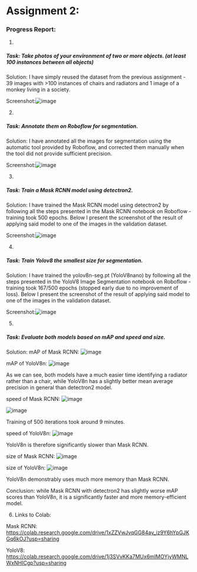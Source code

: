 # Assignment 2:

### Progress Report:

1.
##### Task: Take photos of your environment of two or more objects. (at least 100 instances between all objects) 

Solution: I have simply reused the dataset from the previous assignment - 39 images with >100 instances of chairs and radiators and 1 image of a monkey living in a society.

Screenshot:![image](https://user-images.githubusercontent.com/63430051/235314488-1fb85fe7-aeb8-4d3a-8f05-a1273370e295.png)

2.
##### Task: Annotate them on Roboflow for segmentation.

Solution: I have annotated all the images for segmentation using the automatic tool provided by Roboflow, and corrected them manually when the tool did not provide sufficient precision.

Screenshot:![image](https://user-images.githubusercontent.com/63430051/235314642-140f5680-d825-4752-8eb2-857f75f653bc.png)

3.
##### Task: Train a Mask RCNN model using detectron2.

Solution: I have trained the Mask RCNN model using detectron2 by following all the steps presented in the Mask RCNN notebook on Roboflow - training took 500 epochs. Below I present the screenshot of the result of applying said model to one of the images in the validation dataset.

Screenshot:![image](https://user-images.githubusercontent.com/63430051/235314960-bde13a1b-ae00-4d23-8bb5-d7a0804018c6.png)

4.
##### Task: Train Yolov8 the smallest size for segmentation.

Solution: I have trained the yolov8n-seg.pt (YoloV8nano) by following all the steps presented in the YoloV8 Image Segmentation notebook on Roboflow - training took 167/500 epochs (stopped early due to no improvement of loss). Below I present the screenshot of the result of applying said model to one of the images in the validation dataset.

Screenshot:![image](https://user-images.githubusercontent.com/63430051/235315077-0d808407-dde7-4023-8b95-6e295e8eb232.png)

5.
##### Task: Evaluate both models based on mAP and speed and size.

Solution: mAP of Mask RCNN: ![image](https://user-images.githubusercontent.com/63430051/235315269-25e975f0-e4be-4848-a0a0-ede18671af0f.png)

mAP of YoloV8n: ![image](https://user-images.githubusercontent.com/63430051/235315341-962c5f27-d28e-4cd2-a1ca-0db23fe0dfea.png)

As we can see, both models have a much easier time identifying a radiator rather than a chair, while YoloV8n has a slightly better mean average precision in general than detectron2 model.

speed of Mask RCNN: ![image](https://user-images.githubusercontent.com/63430051/235315626-bf50134e-7913-4eaf-a9b1-18108c7e59ee.png)

![image](https://user-images.githubusercontent.com/63430051/235315670-e8a3d5a8-2c7b-4527-8da8-61428802946c.png)

Training of 500 iterations took around 9 minutes.

speed of YoloV8n: ![image](https://user-images.githubusercontent.com/63430051/235315777-df8abf6c-debc-40b0-9ce1-7f1b1fd0af58.png)

YoloV8n is therefore significantly slower than Mask RCNN.

size of Mask RCNN: ![image](https://user-images.githubusercontent.com/63430051/235315840-47f3881a-993b-42ab-a259-59556e8f0e7e.png)

size of YoloV8n: ![image](https://user-images.githubusercontent.com/63430051/235315864-47c94d8a-972d-4f60-8c51-9ba36023031f.png)

YoloV8n demonstrably uses much more memory than Mask RCNN.

Conclusion: while Mask RCNN with detectron2 has slightly worse mAP scores than YoloV8n, it is a significantly faster and more memory-efficient model.

6. Links to Colab:

Mask RCNN: https://colab.research.google.com/drive/1xZZVwJvqGG84ay_iz9Y6hYpGJKGq6kOJ?usp=sharing

YoloV8: https://colab.research.google.com/drive/1j3SVvKKa7MUx6mIMOYjyWMNLWxNHICgp?usp=sharing
